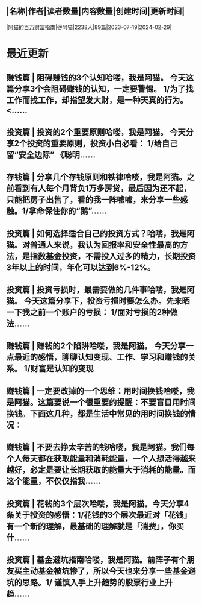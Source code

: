 |名称|作者|读者数量|内容数量|创建时间|更新时间|
---
|[阿猫的百万财富指南](https://xiaobot.net/p/richcat?refer=0b133df9-27dc-423b-8101-639049001c13)|@阿猫|2238人|89篇|2023-07-19|2024-02-29|

# 最近更新
## 赚钱篇 | 阻碍赚钱的3个认知哈喽，我是阿猫。 今天这篇分享3个会阻碍赚钱的认知，一定要警惕。 1/为了找工作而找工作，却指望发大财，是一种天真的行为。<......
## 投资篇 | 投资的2个重要原则哈喽，我是阿猫。 今天分享2个投资的重要原则，投资小白必看： 1/给自己留“安全边际” 《聪明......
## 存钱篇 | 分享几个存钱原则和铁律哈喽，我是阿猫。之前看到有人每个月背负1万多房贷，最后因为还不起，只能把房子出售了，看的我一阵嘘嘘，来分享一些感触。1/拿命保住你的“鹅”......
## 投资篇 | 如何选择适合自己的投资方式？哈喽，我是阿猫。对普通人来说，我认为回报率和安全性最高的方法，是指数基金投资，不需投入过多的精力，长期投资3年以上的时间，年化可以达到6%-12%。 
## 投资篇 | 投资亏损时，最需要做的几件事哈喽，我是阿猫。 今天这篇分享下，投资亏损时要怎么办。先来晒一下我之前一个账户的亏损： 1/面对亏损的2种做法......
## 赚钱篇 | 赚钱的2个陷阱哈喽，我是阿猫。 今天分享一点最近的感悟，聊聊认知变现、工作、学习和赚钱的关系。 1/财富是认知的变现 
## 赚钱篇 | 一定要改掉的一个思维：用时间换钱哈喽，我是阿猫。这篇要说一个很重要的提醒：不要盲目用时间换钱。下面这几种，都是生活中常见的用时间换钱的情况： 
## 赚钱篇 | 不要去挣太辛苦的钱哈喽，我是阿猫。我们每个人每天都在获取能量和消耗能量，一个人想活得越来越好，必定是要让长期获取的能量大于消耗的能量。而这个能量，不仅仅指我......
## 投资篇 | 花钱的3个层次哈喽，我是阿猫。今天分享4条关于投资的感悟：1/花钱的3个层次最近对「花钱」有一个新的理解，最基础的理解就是「消费」，你买什......
## 投资篇 | 基金避坑指南哈喽，我是阿猫。前阵子有个朋友买主动基金被坑惨了，所以今天也来分享一些基金避坑的思路。1/ 谨慎入手上升趋势的股票行业上升趋......

